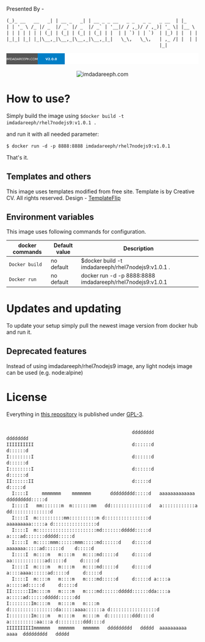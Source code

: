Presented By -

```
(_)_ __   __   _| | __ _   _| | __ _ _ __   _ _	  _ _   _ __  | |_
| | '_ \ /_ |/ _  |/ _` |/ _  |/ _` | '__|/ / ,_)/ / ,_)| '_ \| |__ \
| | | | | | | (_| | (_| | (_| | (_| | |  | | `) | | `)  | |_) | |  | |
|_|_| |_| |_|\__,_|\__,_|\__,_|\__,_|_|   \_\,   \_\,	| ,_ /| |  | |  
                                                        |_|
```
<a href="http://www.imdadareeph.com/" title=""><img src="/images/version.svg?sanitize=true" alt="version"></a>
<p align="center">
       <img src="http://i66.tinypic.com/5ds7pu.jpg" alt="imdadareeph.com">
</p>

# How to use?

Simply build the image using `$docker build -t imdadareeph/rhel7nodejs9:v1.0.1 .`

and run it with all needed parameter:

```console
$ docker run -d -p 8888:8888 imdadareeph/rhel7nodejs9:v1.0.1
```

That's it.

## Templates and others

This image uses templates modified from free site.
Template is by Creative CV. All rights reserved. Design - [TemplateFlip](https://templateflip.com/)

## Environment variables

This image uses following commands for configuration.

|docker commands     |Default value        |Description                                         |
|------------------------|---------------------|----------------------------------------------------|
|`Docker build`    |no default           |$docker build -t imdadareeph/rhel7nodejs9:v1.0.1 .|
|`Docker run`    |no default           |docker run -d -p 8888:8888 imdadareeph/rhel7nodejs9:v1.0.1            |



# Updates and updating

To update your setup simply pull the newest image version from docker hub and run it.


## Deprecated features

Instead of using imdadareeph/rhel7nodejs9 image, any light nodejs image can be used (e.g. node:alpine)

# License

Everything in [this repository](https://github.com/imdadareeph/imdadareeph.github.io) is published under [GPL-3](https://spdx.org/licenses/GPL-3.0).

```
                                                                                      
                                              dddddddd                             dddddddd
IIIIIIIIII                                    d::::::d                             d::::::d
I::::::::I                                    d::::::d                             d::::::d
I::::::::I                                    d::::::d                             d::::::d
II::::::II                                    d:::::d                              d:::::d 
  I::::I     mmmmmmm    mmmmmmm       ddddddddd:::::d   aaaaaaaaaaaaa      ddddddddd:::::d 
  I::::I   mm:::::::m  m:::::::mm   dd::::::::::::::d   a::::::::::::a   dd::::::::::::::d 
  I::::I  m::::::::::mm::::::::::m d::::::::::::::::d   aaaaaaaaa:::::a d::::::::::::::::d 
  I::::I  m::::::::::::::::::::::md:::::::ddddd:::::d            a::::ad:::::::ddddd:::::d 
  I::::I  m:::::mmm::::::mmm:::::md::::::d    d:::::d     aaaaaaa:::::ad::::::d    d:::::d 
  I::::I  m::::m   m::::m   m::::md:::::d     d:::::d   aa::::::::::::ad:::::d     d:::::d 
  I::::I  m::::m   m::::m   m::::md:::::d     d:::::d  a::::aaaa::::::ad:::::d     d:::::d 
  I::::I  m::::m   m::::m   m::::md:::::d     d:::::d a::::a    a:::::ad:::::d     d:::::d 
II::::::IIm::::m   m::::m   m::::md::::::ddddd::::::dda::::a    a:::::ad::::::ddddd::::::dd
I::::::::Im::::m   m::::m   m::::m d:::::::::::::::::da:::::aaaa::::::a d:::::::::::::::::d
I::::::::Im::::m   m::::m   m::::m  d:::::::::ddd::::d a::::::::::aa:::a d:::::::::ddd::::d
IIIIIIIIIImmmmmm   mmmmmm   mmmmmm   ddddddddd   ddddd  aaaaaaaaaa  aaaa  ddddddddd   ddddd
                                                                                           
                                                                                           

```

